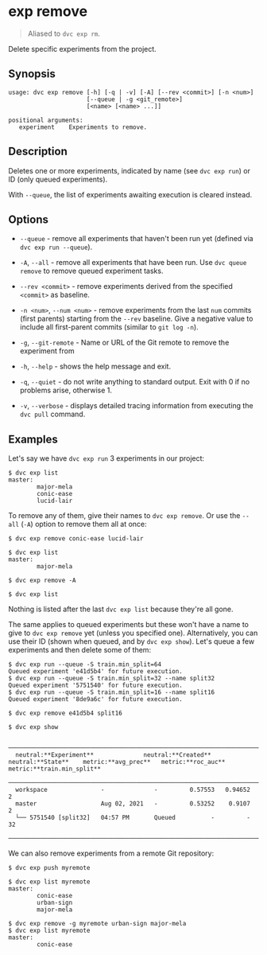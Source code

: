 # exp remove

> Aliased to `dvc exp rm`.

Delete specific experiments from the <abbr>project</abbr>.

## Synopsis

```usage
usage: dvc exp remove [-h] [-q | -v] [-A] [--rev <commit>] [-n <num>]
                      [--queue | -g <git_remote>]
                      [<name> [<name> ...]]

positional arguments:
   experiment    Experiments to remove.
```

## Description

Deletes one or more experiments, indicated by name (see `dvc exp run`) or ID
(only queued experiments).

With `--queue`, the list of experiments awaiting execution is cleared instead.

## Options

- `--queue` - remove all experiments that haven't been run yet (defined via
  `dvc exp run --queue`).

- `-A`, `--all` - remove all experiments that have been run. Use
  `dvc queue remove` to remove queued experiment tasks.

- `--rev <commit>` - remove experiments derived from the specified `<commit>` as
  baseline.

- `-n <num>`, `--num <num>` - remove experiments from the last `num` commits
  (first parents) starting from the `--rev` baseline. Give a negative value to
  include all first-parent commits (similar to `git log -n`).

- `-g`, `--git-remote` - Name or URL of the Git remote to remove the experiment
  from

- `-h`, `--help` - shows the help message and exit.

- `-q`, `--quiet` - do not write anything to standard output. Exit with 0 if no
  problems arise, otherwise 1.

- `-v`, `--verbose` - displays detailed tracing information from executing the
  `dvc pull` command.

## Examples

Let's say we have `dvc exp run` 3 experiments in our project:

```cli
$ dvc exp list
master:
        major-mela
        conic-ease
        lucid-lair
```

To remove any of them, give their names to `dvc exp remove`. Or use the `--all`
(`-A`) option to remove them all at once:

```cli
$ dvc exp remove conic-ease lucid-lair

$ dvc exp list
master:
        major-mela

$ dvc exp remove -A

$ dvc exp list
```

Nothing is listed after the last `dvc exp list` because they're all gone.

The same applies to queued experiments but these won't have a name to give to
`dvc exp remove` yet (unless you specified one). Alternatively, you can use
their ID (shown when queued, and by `dvc exp show`). Let's queue a few
experiments and then delete some of them:

```cli
$ dvc exp run --queue -S train.min_split=64
Queued experiment 'e41d5b4' for future execution.
$ dvc exp run --queue -S train.min_split=32 --name split32
Queued experiment '5751540' for future execution.
$ dvc exp run --queue -S train.min_split=16 --name split16
Queued experiment '8de9a6c' for future execution.

$ dvc exp remove e41d5b4 split16

$ dvc exp show
```

```dvctable
 ──────────────────────────────────────────────────────────────────────────────────────
  neutral:**Experiment**              neutral:**Created**        neutral:**State**    metric:**avg_prec**   metric:**roc_auc**   metric:**train.min_split**
 ──────────────────────────────────────────────────────────────────────────────────────
  workspace               -              -         0.57553   0.94652   2
  master                  Aug 02, 2021   -         0.53252    0.9107   2
  └── 5751540 [split32]   04:57 PM       Queued          -         -   32
 ──────────────────────────────────────────────────────────────────────────────────────
```

We can also remove experiments from a remote Git repository:

```cli
$ dvc exp push myremote

$ dvc exp list myremote
master:
        conic-ease
        urban-sign
        major-mela

$ dvc exp remove -g myremote urban-sign major-mela
$ dvc exp list myremote
master:
        conic-ease
```
